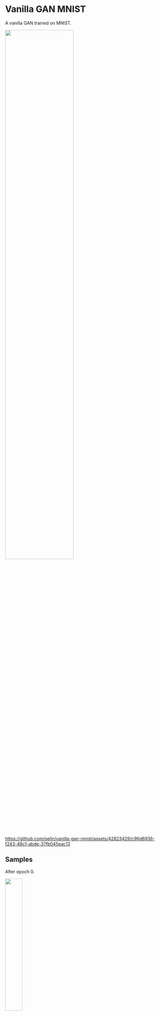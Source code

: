 # Vanilla GAN MNIST

A vanilla GAN trained on MNIST. 

<img src='https://github.com/oelin/vanilla-gan-mnist/blob/main/images/300.png' width=66%>

https://github.com/oelin/vanilla-gan-mnist/assets/42823429/c96d6936-f243-48c1-abde-37fb045eac13

## Samples

After epoch 0.

<img src='https://github.com/oelin/vanilla-gan-mnist/blob/main/images/0.png' width=33%>

After epoch 10.

<img src='https://github.com/oelin/vanilla-gan-mnist/blob/main/images/10.png' width=33%>

After epoch 100.

<img src='https://github.com/oelin/vanilla-gan-mnist/blob/main/images/100.png' width=33%>

After epoch 200.

<img src='https://github.com/oelin/vanilla-gan-mnist/blob/main/images/200.png' width=33%>

After epoch 300.

<img src='https://github.com/oelin/vanilla-gan-mnist/blob/main/images/300.png' width=33%>

